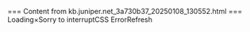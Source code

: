 === Content from kb.juniper.net_3a730b37_20250108_130552.html ===
Loading×Sorry to interruptCSS ErrorRefresh
